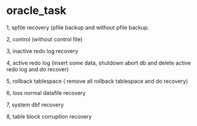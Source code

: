 # oracle_task

1, spfile recovery (pfile backup and without pfile backup.

2, control (without control file)

3, inactive redo log recovery

4, active redo log (insert some data, shutdown abort db and delete active redo log and do recover)

5, rollback tablespace ( remove all rollback tablespace and do recovery)

6, loss normal datafile recovery

7, system dbf recovery

8, table block corruption recovery

